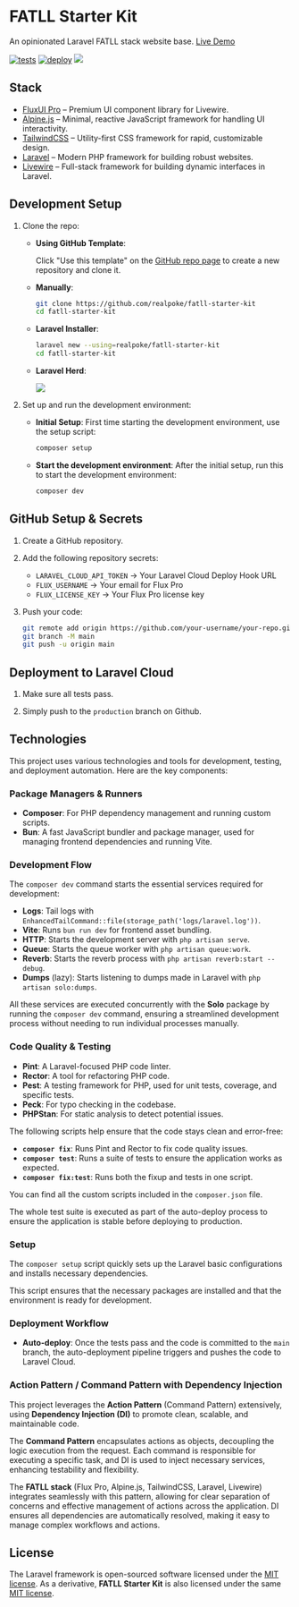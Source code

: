 # FATLL Starter Kit
An opinionated Laravel FATLL stack website base. [Live Demo](https://fatll-sterter-kit.laravel.cloud/)

[![tests](https://github.com/realpoke/fatll-starter-kit/actions/workflows/tests.yaml/badge.svg)](https://github.com/realpoke/fatll-starter-kit/actions/workflows/tests.yaml)
[![deploy](https://github.com/realpoke/fatll-starter-kit/actions/workflows/deploy.yaml/badge.svg)](https://github.com/realpoke/fatll-starter-kit/actions/workflows/deploy.yaml)
<a href="https://herd.laravel.com/new?starter-kit=realpoke/fatll-stater-kit"><img src="https://img.shields.io/badge/Install%20with%20Herd-f55247?logo=laravel&logoColor=white"></a>

## Stack
- [FluxUI Pro](https://fluxui.dev/) – Premium UI component library for Livewire.
- [Alpine.js](https://alpinejs.dev/) – Minimal, reactive JavaScript framework for handling UI interactivity.
- [TailwindCSS](https://tailwindcss.com/) – Utility-first CSS framework for rapid, customizable design.
- [Laravel](https://laravel.com/) – Modern PHP framework for building robust websites.
- [Livewire](https://livewire.laravel.com/) – Full-stack framework for building dynamic interfaces in Laravel.

## Development Setup
1. Clone the repo:
   - **Using GitHub Template**:

     Click "Use this template" on the [GitHub repo page](https://github.com/realpoke/fatll-starter-kit) to create a new repository and clone it.
   - **Manually**: 
     ```sh
     git clone https://github.com/realpoke/fatll-starter-kit
     cd fatll-starter-kit
     ```
   - **Laravel Installer**: 
     ```sh
     laravel new --using=realpoke/fatll-starter-kit
     cd fatll-starter-kit
     ```
    - **Laravel Herd**:
   
      <a href="https://herd.laravel.com/new?starter-kit=realpoke/fatll-starter-kit"><img src="https://img.shields.io/badge/Install%20with%20Herd-f55247?logo=laravel&logoColor=white"></a>

2. Set up and run the development environment:
   - **Initial Setup**: First time starting the development environment, use the setup script:
     ```sh
     composer setup
     ```
   - **Start the development environment**: After the initial setup, run this to start the development environment:
     ```sh
     composer dev
     ```

## GitHub Setup & Secrets
1. Create a GitHub repository.

2. Add the following repository secrets:
   - `LARAVEL_CLOUD_API_TOKEN` → Your Laravel Cloud Deploy Hook URL
   - `FLUX_USERNAME` → Your email for Flux Pro
   - `FLUX_LICENSE_KEY` → Your Flux Pro license key

3. Push your code:
   ```sh
   git remote add origin https://github.com/your-username/your-repo.git
   git branch -M main
   git push -u origin main
   ```

## Deployment to Laravel Cloud
1. Make sure all tests pass.

2. Simply push to the `production` branch on Github.

## Technologies
This project uses various technologies and tools for development, testing, and deployment automation. Here are the key components:

### Package Managers & Runners
- **Composer**: For PHP dependency management and running custom scripts.
- **Bun**: A fast JavaScript bundler and package manager, used for managing frontend dependencies and running Vite.

### Development Flow
The `composer dev` command starts the essential services required for development:
- **Logs**: Tail logs with `EnhancedTailCommand::file(storage_path('logs/laravel.log'))`.
- **Vite**: Runs `bun run dev` for frontend asset bundling.
- **HTTP**: Starts the development server with `php artisan serve`.
- **Queue**: Starts the queue worker with `php artisan queue:work`.
- **Reverb**: Starts the reverb process with `php artisan reverb:start --debug`.
- **Dumps** (lazy): Starts listening to dumps made in Laravel with `php artisan solo:dumps`.

All these services are executed concurrently with the **Solo** package by running the `composer dev` command, ensuring a streamlined development process without needing to run individual processes manually.

### Code Quality & Testing
- **Pint**: A Laravel-focused PHP code linter.
- **Rector**: A tool for refactoring PHP code.
- **Pest**: A testing framework for PHP, used for unit tests, coverage, and specific tests.
- **Peck**: For typo checking in the codebase.
- **PHPStan**: For static analysis to detect potential issues.

The following scripts help ensure that the code stays clean and error-free:
- **`composer fix`**: Runs Pint and Rector to fix code quality issues.
- **`composer test`**: Runs a suite of tests to ensure the application works as expected.
- **`composer fix:test`**: Runs both the fixup and tests in one script.

You can find all the custom scripts included in the `composer.json` file.

The whole test suite is executed as part of the auto-deploy process to ensure the application is stable before deploying to production.

### Setup
The `composer setup` script quickly sets up the Laravel basic configurations and installs necessary dependencies.

This script ensures that the necessary packages are installed and that the environment is ready for development.

### Deployment Workflow
- **Auto-deploy**: Once the tests pass and the code is committed to the `main` branch, the auto-deployment pipeline triggers and pushes the code to Laravel Cloud.

### Action Pattern / Command Pattern with Dependency Injection
This project leverages the **Action Pattern** (Command Pattern) extensively, using **Dependency Injection (DI)** to promote clean, scalable, and maintainable code.

The **Command Pattern** encapsulates actions as objects, decoupling the logic execution from the request. Each command is responsible for executing a specific task, and DI is used to inject necessary services, enhancing testability and flexibility.

The **FATLL stack** (Flux Pro, Alpine.js, TailwindCSS, Laravel, Livewire) integrates seamlessly with this pattern, allowing for clear separation of concerns and effective management of actions across the application. DI ensures all dependencies are automatically resolved, making it easy to manage complex workflows and actions.

## License
The Laravel framework is open-sourced software licensed under the [MIT license](https://opensource.org/licenses/MIT). As a derivative, **FATLL Starter Kit** is also licensed under the same [MIT license](https://opensource.org/licenses/MIT).

